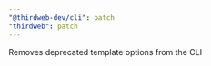 ```yaml
---
"@thirdweb-dev/cli": patch
"thirdweb": patch
---
```


Removes deprecated template options from the CLI

